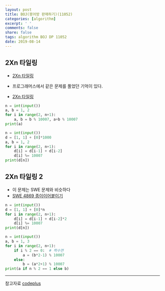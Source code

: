 ```yaml
---
layout: post
title: BOJ(붕어방 판매하기)(11052)
categories: [algorithm]
excerpt: ' '
comments: false
share: false
tags: algorithm BOJ DP 11052
date: 2019-08-14
---
```


## 2Xn 타일링

- [2Xn 타일링](https://www.acmicpc.net/problem/1726)

- 프로그래머스에서 같은 문제를 풀었던 기억이 있다.
- [2Xn 타일링](<https://scarletbreeze.github.io/articles/2019-08/programmers(74)2xn_%ED%83%80%EC%9D%BC%EB%A7%81>)

```python
n = int(input())
a, b = 1, 2
for i in range(2, n+1):
    a, b = b % 10007, a+b % 10007
print(a)
```

```python
n = int(input())
d = [1, 1] + [0]*1000
a, b = 1, 2
for i in range(2, n+1):
    d[i] = d[i-1] + d[i-2]
    d[i] %= 10007
print(d[n])
```

## 2Xn 타일링 2

- 이 문제는 SWE 문제와 비슷하다
- [SWE 4869 종이이어붙이기](<https://scarletbreeze.github.io/articles/2019-07/SWE(4869)>)

```python
n = int(input())
d = [1, 1] + [0]*n
for i in range(2, n+1):
    d[i] = d[i-1] + d[i-2]*2
    d[i] %= 10007
print(d[n])
```

```python
n = int(input())
a, b = 1, 3
for i in range(2, n+1):
    if i % 2 == 0:  # 짝수면
        a = (b*2-1) % 10007
    else:
        b = (a*2+1) % 10007
print(a if n % 2 == 1 else b)
```

---

참고자료
[codeplus](https://code.plus/course/32)
